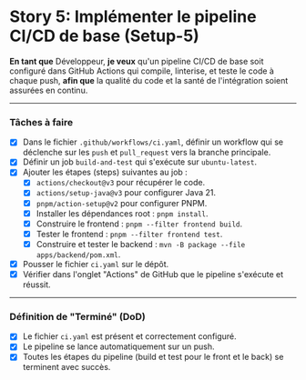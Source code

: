 # Story 5: Implémenter le pipeline CI/CD de base (Setup-5)

**En tant que** Développeur, **je veux** qu'un pipeline CI/CD de base soit configuré dans GitHub Actions qui compile, linterise, et teste le code à chaque push, **afin que** la qualité du code et la santé de l'intégration soient assurées en continu.

---

### Tâches à faire

- [x] Dans le fichier `.github/workflows/ci.yaml`, définir un workflow qui se déclenche sur les `push` et `pull_request` vers la branche principale.
- [x] Définir un job `build-and-test` qui s'exécute sur `ubuntu-latest`.
- [x] Ajouter les étapes (steps) suivantes au job :
    - [x] `actions/checkout@v3` pour récupérer le code.
    - [x] `actions/setup-java@v3` pour configurer Java 21.
    - [x] `pnpm/action-setup@v2` pour configurer PNPM.
    - [x] Installer les dépendances root : `pnpm install`.
    - [x] Construire le frontend : `pnpm --filter frontend build`.
    - [x] Tester le frontend : `pnpm --filter frontend test`.
    - [x] Construire et tester le backend : `mvn -B package --file apps/backend/pom.xml`.
- [x] Pousser le fichier `ci.yaml` sur le dépôt.
- [x] Vérifier dans l'onglet "Actions" de GitHub que le pipeline s'exécute et réussit.

---
### Définition de "Terminé" (DoD)

- [x] Le fichier `ci.yaml` est présent et correctement configuré.
- [x] Le pipeline se lance automatiquement sur un push.
- [x] Toutes les étapes du pipeline (build et test pour le front et le back) se terminent avec succès. 